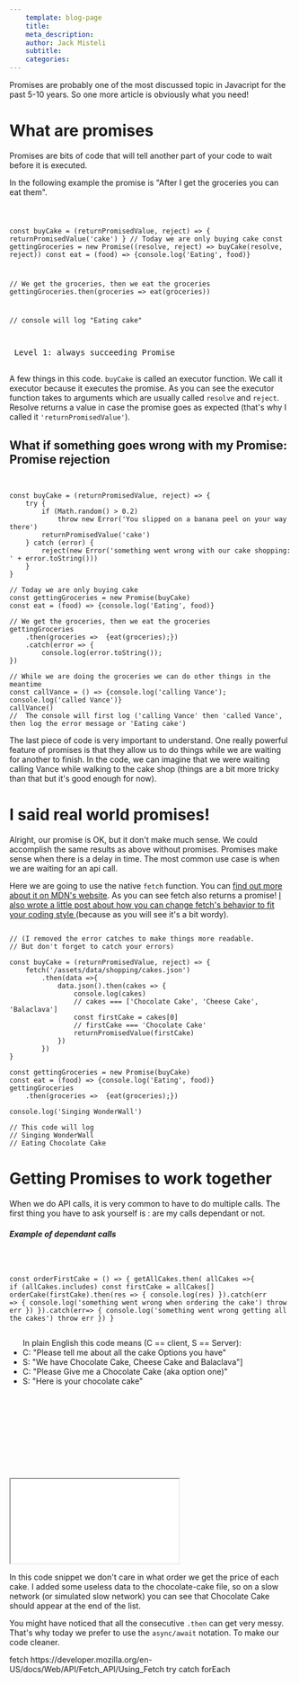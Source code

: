 ```yaml
---
	template: blog-page
	title: 
	meta_description: 
	author: Jack Misteli
	subtitle: 
	categories:
---
```


<p class="prelude">Promises are probably one of the most discussed topic in Javacript for the past 5-10 years. So one more article is obviously what you need!</p>

<h1>What are promises</h1>

<p>Promises are bits of code that will tell another part of your code to wait before it is executed.</p>

<p>In the following example the promise is "After I get the groceries you can eat them".</p>

<div class="horizontal-codes">
<pre><code class="executable">

const buyCake = (returnPromisedValue, reject) => {
		returnPromisedValue('cake')
}
// Today we are only buying cake 
const gettingGroceries = new Promise((resolve, reject) => buyCake(resolve, reject))
const eat = (food) => {console.log('Eating', food)}

// We get the groceries, then we eat the groceries
gettingGroceries.then(groceries =>  eat(groceries))

// console will log "Eating cake"

</code>
<div class="code-description"> Level 1: always succeeding Promise</div>
</pre>


</div>
<p>A few things in this code. <code>buyCake</code> is called an executor function. We call it executor because it executes the promise. As you can see the executor function takes to arguments which are usually called <code>resolve</code> and <code>reject</code>. Resolve returns a value in case the promise goes as expected (that's why I called it <code>'returnPromisedValue'</code>).</p>

<h2>What if something goes wrong with my Promise: Promise rejection</h2>

<pre><code class='executable'>

const buyCake = (returnPromisedValue, reject) => {
	try {
		if (Math.random() > 0.2)
			throw new Error('You slipped on a banana peel on your way there')
		returnPromisedValue('cake')
	} catch (error) {
		reject(new Error('something went wrong with our cake shopping: ' + error.toString()))
	}
}

// Today we are only buying cake 
const gettingGroceries = new Promise(buyCake)
const eat = (food) => {console.log('Eating', food)}

// We get the groceries, then we eat the groceries
gettingGroceries
	.then(groceries =>  {eat(groceries);})
	.catch(error => { 
		console.log(error.toString());
})

// While we are doing the groceries we can do other things in the meantime
const callVance = () => {console.log('calling Vance'); console.log('called Vance')}
callVance()
//  The console will first log ('calling Vance' then 'called Vance', then log the error message or 'Eating cake')
</code></pre>

<p>The last piece of code is very important to understand. One really powerful feature of promises is that they allow us to do things while we are waiting for another to finish. In the code, we can imagine that we were waiting calling Vance while walking to the cake shop (things are a bit more tricky than that but it's good enough for now).</p>

<h1>I said real world promises!</h1>

<p>Alright, our promise is OK, but it don't make much sense. We could accomplish the same results as above without promises. Promises make sense when there is a delay in time. The most common use case is when we are waiting for an api call.</p>

<p>Here we are going to use the native <code>fetch</code> function. You can <a href=" https://developer.mozilla.org/en-US/docs/Web/API/Fetch_API/Using_Fetch">find out more about it on MDN's website</a>. As you can see fetch also returns a promise! <a href="/javascript/making-a-nicer-fetch"> I also wrote a little post about how you can change fetch's behavior to fit your coding style </a> (because as you will see it's a bit wordy).</p>

<pre><code>
// (I removed the error catches to make things more readable.
// But don't forget to catch your errors)

const buyCake = (returnPromisedValue, reject) => {
	fetch('/assets/data/shopping/cakes.json')
		.then(data =>{
			data.json().then(cakes => {
				console.log(cakes)
				// cakes === ['Chocolate Cake', 'Cheese Cake', 'Balaclava']
				const firstCake = cakes[0]
				// firstCake === 'Chocolate Cake'
				returnPromisedValue(firstCake)
			})
		})
}

const gettingGroceries = new Promise(buyCake)
const eat = (food) => {console.log('Eating', food)}
gettingGroceries
	.then(groceries =>  {eat(groceries);})

console.log('Singing WonderWall')

// This code will log
// Singing WonderWall
// Eating Chocolate Cake
</code></pre>

<h1>Getting Promises to work together</h1>

<p>When we do API calls,  it is very common to have to do multiple calls.  The first thing you have to ask yourself is : are my calls dependant or not.
 </p>
<h5>Example of dependant calls</h5>
<pre><code>

const orderFirstCake = () => {
	getAllCakes.then( allCakes =>{
		if (allCakes.includes)
		const firstCake = allCakes[]
		orderCake(firstCake).then(res => {
			console.log(res)
		}).catch(err => {
			console.log('something went wrong when ordering the cake')
			throw err
		})
	}).catch(err=> {
		console.log('something went wrong getting all the cakes')
		throw err
	})
}
</code></pre>
<ul>In plain English this code means (C == client, S == Server):
<li>C: "Please tell me about all the cake Options you have"</li> 
<li>S: "We have Chocolate Cake, Cheese Cake and  Balaclava"]</li>
<li>C: "Please Give me a Chocolate Cake (aka option one)"</li>
<li>S: "Here is your chocolate cake"</li>
</ul>


<pre><code>

<ul id='cake-price-list'>
</ul>

<script>
const getCakePrice = (cake) => {
	return new Promise((resolve, reject) => {
		const kebabCake = cake.replace(' ', '-').toLowerCase()
		fetch('/assets/data/shopping/prices/' + kebabCake + '.json').then(data => 
			data.json().then(cakePrice => resolve(cakePrice))
		)
	})
}

const allCakes = ['Chocolate Cake', 'Cheese Cake', 'Balaclava']
const cakePriceList = document.getElementById('cake-price-list')
allCakes.forEach((cake) => {
	getCakePrice(cake).then(cakePrice => {
		const newPriceItem = document.createElement('ul')
		newPriceItem.innerHTML = cake + ': ' + cakePrice.value + cakePrice.currency
		cakePriceList.appendChild(newPriceItem)
	}
	)
})
</script>
</code></pre>

<iframe class='example-container' src="./cakePriceExample.html"></iframe>

<p>In this code snippet we don't care in what order we get the price of each cake. I added some useless data to the chocolate-cake file, so on a slow network (or simulated slow network) you can see that Chocolate Cake should appear at the end of the list.</p>




<p>You might have noticed that all the consecutive <code>.then</code> can get very messy. That's why today we prefer to use the <code>async/await</code> notation. To make our code cleaner. </p>
<requirements>
fetch https://developer.mozilla.org/en-US/docs/Web/API/Fetch_API/Using_Fetch
try catch
forEach
</requirements>

